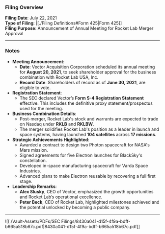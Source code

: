 ### Filing Overview

**Filing Date**: July 22, 2021  
**Type of Filing**: [[./Filing Definitions#Form 425|Form 425]]  
**Filing Purpose**: Announcement of Annual Meeting for Rocket Lab Merger Approval

---
### Notes

- **Meeting Announcement**:
    - **Date**: Vector Acquisition Corporation scheduled its annual meeting for **August 20, 2021**, to seek shareholder approval for the business combination with Rocket Lab USA, Inc.
    - **Record Date**: Shareholders of record as of **June 30, 2021**, are eligible to vote.
- **Registration Statement**:
    - The SEC declared Vector’s **Form S-4 Registration Statement** effective. This includes the definitive proxy statement/prospectus used for the meeting.
- **Business Combination Details**:
    - Post-merger, Rocket Lab's stock and warrants are expected to trade on Nasdaq under **RKLB** and **RKLBW**.
    - The merger solidifies Rocket Lab's position as a leader in launch and space systems, having launched **104 satellites** across **17 missions**.
- **Strategic Achievements Highlighted**:
    - Awarded a contract to design two Photon spacecraft for NASA's Mars mission.
    - Signed agreements for five Electron launches for BlackSky's constellation.
    - Developed in-space manufacturing spacecraft for Varda Space Industries.
    - Advanced plans to make Electron reusable by recovering a full first stage.
- **Leadership Remarks**:
    - **Alex Slusky**, CEO of Vector, emphasized the growth opportunities and Rocket Lab’s operational excellence.
    - **Peter Beck**, CEO of Rocket Lab, highlighted milestones achieved and the potential unlocked by becoming a public company.

---

![[./Vault-Assets/PDFs/SEC Filings/8430a041-d15f-4f9a-bdff-b665a518b67c.pdf|8430a041-d15f-4f9a-bdff-b665a518b67c.pdf]]